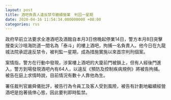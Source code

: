 ```yaml
---
layout: post
title: 酒吧負責人違反禁令繼續營業　判囚一星期　
date: 2020-04-16 11:54:34.000000000 +08:00
categories: rss
---
```


政府早前立法要求全港酒吧及酒館自本月3日傍晚起停業14日，警方本月8日突擊搜查尖沙咀海防道一間名為「泰斗」的樓上酒吧，拘捕一名負責人。他今日在九龍城法院承認違反禁令，被判監一星期，成為措施實施以來首宗判刑個案。

案情指，警方在行動中發現，涉案樓上酒吧的大廈前門被鎖上，但有人經後門進入，警方到場發現酒吧內有64人，以違反《預防及控制疾病規例》將被告拘捕。被告在庭上求情時說，目前情況有數十人靠他為生。

署任裁判官嚴舜儀批評，被告行為令員工及客人受到風險，被告有計劃地繼續經營酒吧是抱著僥倖心態，因此要判即時監禁。
